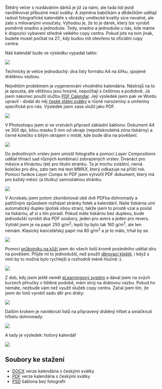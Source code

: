 <!-- dcterms:title = Jak na rodinný kalendář -->
<!-- dcterms:abstract = Štědrý večer s rozdáváním dárků je již za námi, ale řada lidí jezdí navštěvovat příbuzné mezi svátky. A zejména babičkám a dědečkům udělají radost fotografické kalendáře s obrázky umělecké kvality sice nevalné, ale zato s milovanými vnoučaty. Výhodou je, že to je dárek, který lze vyrobit poměrně snadno a jednoduše. Tedy, snadno a jednoduše u nás, kde máme k dispozici vybavení středně velkého copy centra. Pokud jste na tom jinak, budete muset počkat na 27., kdy budou mít otevřeno ta oficiální copy centra. -->
<!-- x4w:category = Bastlení -->
<!-- dcterms:creator = Michal Altair Valášek -->
<!-- dcterms:dateAccepted = 2019-12-26 -->
<!-- x4w:coverUrl = /cover-pictures/20191226-kalendar.jpg -->
<!-- x4w:pictureUrl = /perex-pictures/20191226-kalendar.png -->
<!-- x4w:pictureWidth = 150 -->
<!-- x4w:pictureHeight = 150 -->

Štědrý večer s rozdáváním dárků je již za námi, ale řada lidí jezdí navštěvovat příbuzné mezi svátky. A zejména babičkám a dědečkům udělají radost fotografické kalendáře s obrázky umělecké kvality sice nevalné, ale zato s milovanými vnoučaty. Výhodou je, že to je dárek, který lze vyrobit poměrně snadno a jednoduše. Tedy, snadno a jednoduše u nás, kde máme k dispozici vybavení středně velkého copy centra. Pokud jste na tom jinak, budete muset počkat na 27., kdy budou mít otevřeno ta oficiální copy centra.

Náš kalendář bude ve výsledku vypadat takto:

![](https://www.cdn.altairis.cz/Blog/2019/20191226-kalendar-08.jpg)

Technicky je velice jednoduchý: dva listy formátu A4 na šířku, spojené drátěnou vazbou.

Největším problémem je vygenerování vhodného kalendária. Nástrojů na to je spousta, ale většinou jsou hrozné, nepočítají s češtinou a podobně. Já jsem nakonec použil službu [PDF Calendar](http://www.pdfcalendar.com/monthly/). Její výsledek jsem pak ve Wordu upravil - dodal do něj [české státní svátky](http://svatky.centrum.cz/svatky/statni-svatky/2020/) a různé narozeniny a umřeniny specifické pro nás. Výsledek jsem zase uložil jako PDF.

![](https://www.cdn.altairis.cz/Blog/2019/20191226-kalendar-01.png)

V Photoshopu jsem si ve vrstvách připravil základní šablonu: Dokument A4 ve 300 dpi, bílou masku 5 mm od okraje (nepotisknutelná zóna tiskárny) a černé kolečko s bílým okrajem v místě, kde bude díra na pověšení.

![](https://www.cdn.altairis.cz/Blog/2019/20191226-kalendar-02.png)

Do jednotlivých vrstev jsem umístil fotografie a pomocí _Layer Compositions_ udělal třináct sad různých kombinací zobrazených vrstev. Dvanáct pro měsíce a třináctou (`00`) pro titulní stránku. Ta je trochu zvláštní, nemá kolečko pro díru, zato tam má text _MMXX_, který odkazuje na příští rok. Pomocí funkce _Layer Comps to PDF_ jsem vytvořil PDF dokument, který má pro každý měsíc (a titulku) samostatnou stránku.

![](https://www.cdn.altairis.cz/Blog/2019/20191226-kalendar-03.jpg)

V Acrobatu jsem potom zkombinoval obě dvě PDFka dohromady a patřičným způsobem rozházel stránky fotek a kalendárií. Naše tiskárna umí automatický duplex (potisk obou stran), takže jsem to prostě vzal a poslal na tiskárnu, ať si s tím poradí. Pokud máte tiskárnu bez duplexu, bude jednodušší vyrobit dva PDF soubory, jeden pro avers a jeden pro revers. Vytiskl jsem je na papír 250 g/m<sup>2</sup>; lepší by bylo tak 160 g/m<sup>2</sup>, ale ten nemám. Klasický kancelářský papír má 80 g/m<sup>2</sup> a je to málo, trhal by se.

![](https://www.cdn.altairis.cz/Blog/2019/20191226-kalendar-04.png)

Pomocí [průbojníku na kůži](http://s.click.aliexpress.com/e/5yPQp1RK) jsem do všech listů kromě posledního udělal díru na pověšení. Přijde mi to jednodušší, než použít [děrovací kleště](http://s.click.aliexpress.com/e/FiFkxblO), i když s nimi by to možná bylo rychlejší a rozhodně méně hlučné :).

![](https://www.cdn.altairis.cz/Blog/2019/20191226-kalendar-05.jpg)

Z dob, kdy jsem ještě neměl [eLearningový systém](https://elearning.altairis.cz/) a dával jsem na svých kurzech příručky v tištěné podobě, mám stroj na drátovou vazbu. Pokud ho nemáte, nezbude vám než využít služeb copy centra. Začal jsem tím, že jsem do listů vyrobil sadu děr pro dráty:

![](https://www.cdn.altairis.cz/Blog/2019/20191226-kalendar-06.jpg)

Dalším krokem je navléknutí listů na připravený drátěný hřbet a smáčknutí hřbetu dohromady:

![](https://www.cdn.altairis.cz/Blog/2019/20191226-kalendar-07.jpg)

A tady je výsledek: hotový kalendář

![](https://www.cdn.altairis.cz/Blog/2019/20191226-kalendar-08.jpg)

## Soubory ke stažení

* [DOCX](https://www.cdn.altairis.cz/Blog/2019/20191226-kalendar.docx) verze kalendária s českými svátky
* [PDF](https://www.cdn.altairis.cz/Blog/2019/20191226-kalendar.pdf) verze kalendária s českými svátky
* [PSD](https://www.cdn.altairis.cz/Blog/2019/20191226-kalendar.psd) šablona bez fotografií